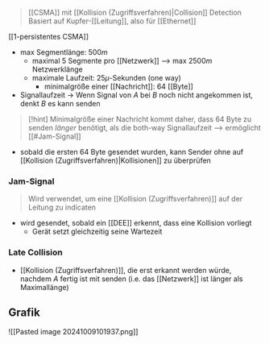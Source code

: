 > [[CSMA]] mit [[Kollision (Zugriffsverfahren)|Collision]] Detection
> Basiert auf Kupfer-[[Leitung]], also für [[Ethernet]]

[[1-persistentes CSMA]]

- max Segmentlänge: $500m$
	- maximal $5$ Segmente pro [[Netzwerk]] --> max $2500m$ Netzwerklänge
	- maximale Laufzeit: $25\mu$-Sekunden (one way)  
		- minimalgröße einer [[Nachricht]]: $64$ [[Byte]] 
- Signallaufzeit -> Wenn Signal von $A$ bei $B$ noch nicht angekommen ist, denkt $B$ es kann senden

> [!hint] Minimalgröße einer Nachricht kommt daher, dass $64$ Byte zu senden _länger_ benötigt, als die both-way Signallaufzeit --> ermöglicht [[#Jam-Signal]]

- sobald die ersten $64$ Byte gesendet wurden, kann Sender ohne auf [[Kollision (Zugriffsverfahren)|Kollisionen]] zu überprüfen

### Jam-Signal
> Wird verwendet, um eine [[Kollision (Zugriffsverfahren)]] auf der Leitung zu indicaten

- wird gesendet, sobald ein [[DEE]] erkennt, dass eine Kollision vorliegt
	- Gerät setzt gleichzeitig seine Wartezeit

### Late Collision
- [[Kollision (Zugriffsverfahren)]], die erst erkannt werden würde, nachdem $A$ fertig ist mit senden (i.e. das [[Netzwerk]] ist länger als Maximallänge)
## Grafik
![[Pasted image 20241009101937.png]]